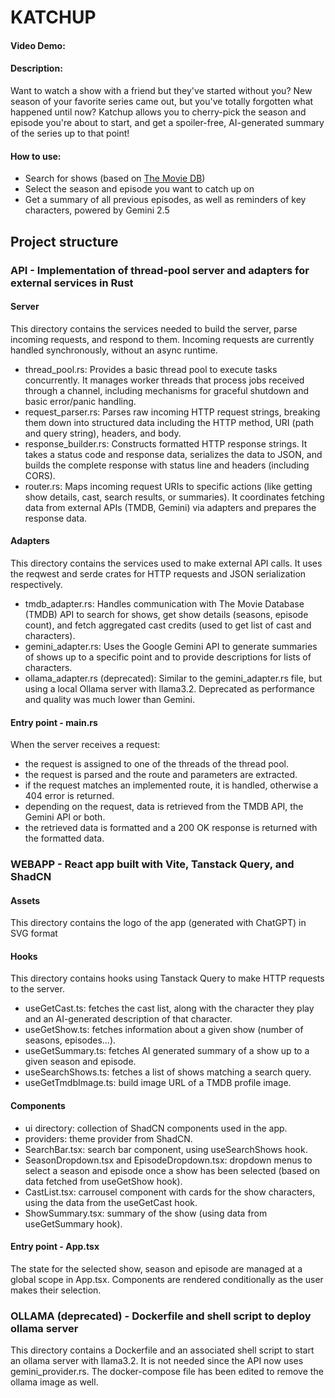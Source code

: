 # KATCHUP
#### Video Demo:  <URL HERE>
#### Description:
Want to watch a show with a friend but they've started without you? New season of your favorite series came out, but you've totally forgotten what happened until now?
Katchup allows you to cherry-pick the season and episode you're about to start, and get a spoiler-free, AI-generated summary of the series up to that point!

#### How to use:
- Search for shows (based on [The Movie DB](https://www.themoviedb.org/))
- Select the season and episode you want to catch up on
- Get a summary of all previous episodes, as well as reminders of key characters, powered by Gemini 2.5

## Project structure
### API - Implementation of thread-pool server and adapters for external services in Rust
#### Server
This directory contains the services needed to build the server, parse incoming requests, and respond to them. Incoming requests are currently handled synchronously, without an async runtime.
- thread_pool.rs: Provides a basic thread pool to execute tasks concurrently. It manages worker threads that process jobs received through a channel, including mechanisms for graceful shutdown and basic error/panic handling.
- request_parser.rs: Parses raw incoming HTTP request strings, breaking them down into structured data including the HTTP method, URI (path and query string), headers, and body.
- response_builder.rs: Constructs formatted HTTP response strings. It takes a status code and response data, serializes the data to JSON, and builds the complete response with status line and headers (including CORS).
- router.rs: Maps incoming request URIs to specific actions (like getting show details, cast, search results, or summaries). It coordinates fetching data from external APIs (TMDB, Gemini) via adapters and prepares the response data.

#### Adapters
This directory contains the services used to make external API calls. It uses the reqwest and serde crates for HTTP requests and JSON serialization respectively.
- tmdb_adapter.rs: Handles communication with The Movie Database (TMDB) API to search for shows, get show details (seasons, episode count), and fetch aggregated cast credits (used to get list of cast and characters).
- gemini_adapter.rs: Uses the Google Gemini API to generate summaries of shows up to a specific point and to provide descriptions for lists of characters.
- ollama_adapter.rs (deprecated): Similar to the gemini_adapter.rs file, but using a local Ollama server with llama3.2. Deprecated as performance and quality was much lower than Gemini.

#### Entry point - main.rs
When the server receives a request:
- the request is assigned to one of the threads of the thread pool.
- the request is parsed and the route and parameters are extracted.
- if the request matches an implemented route, it is handled, otherwise a 404 error is returned.
- depending on the request, data is retrieved from the TMDB API, the Gemini API or both.
- the retrieved data is formatted and a 200 OK response is returned with the formatted data.

### WEBAPP - React app built with Vite, Tanstack Query, and ShadCN
#### Assets
This directory contains the logo of the app (generated with ChatGPT) in SVG format

#### Hooks
This directory contains hooks using Tanstack Query to make HTTP requests to the server.
- useGetCast.ts: fetches the cast list, along with the character they play and an AI-generated description of that character.
- useGetShow.ts: fetches information about a given show (number of seasons, episodes...).
- useGetSummary.ts: fetches AI generated summary of a show up to a given season and episode.
- useSearchShows.ts: fetches a list of shows matching a search query.
- useGetTmdbImage.ts: build image URL of a TMDB profile image.

#### Components
- ui directory: collection of ShadCN components used in the app.
- providers: theme provider from ShadCN.
- SearchBar.tsx: search bar component, using useSearchShows hook.
- SeasonDropdown.tsx and EpisodeDropdown.tsx: dropdown menus to select a season and episode once a show has been selected (based on data fetched from useGetShow hook).
- CastList.tsx: carrousel component with cards for the show characters, using the data from the useGetCast hook.
- ShowSummary.tsx: summary of the show (using data from useGetSummary hook).

#### Entry point - App.tsx
The state for the selected show, season and episode are managed at a global scope in App.tsx.
Components are rendered conditionally as the user makes their selection.


### OLLAMA (deprecated) - Dockerfile and shell script to deploy ollama server
This directory contains a Dockerfile and an associated shell script to start an ollama server with llama3.2. It is not needed since the API now uses gemini_provider.rs.
The docker-compose file has been edited to remove the ollama image as well.
